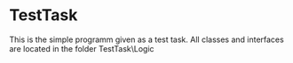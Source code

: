 # TestTask

This is the simple programm given as a test task.
All classes and interfaces are located in the folder TestTask\Logic
